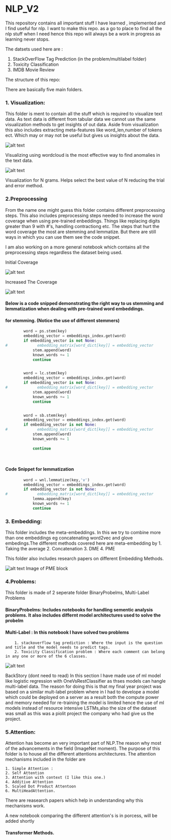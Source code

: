 # NLP_V2


This repository contains all important stuff I have learned , implemented  and I find useful for nlp. I want to make this repo. as a go to place to find 
all the nlp stuff when I need hence this repo will always be a work in progress as learning never stops.


The datsets used here are :

1. StackOverFlow Tag Prediction (in the problem/multilabel folder)
2. Toxicity Classification 
3. IMDB Movie Review 

The structure of this repo:

There are basically five main folders.

### 1. Visualization: 

This folder is ment to contain all the stuff which is required to visualize text data. As text data is different from     tabular data we cannot use the same visualization methods to get insights of out data. Aside from visualization this also includes extracting meta-features like word_len,number of tokens ect. Which may or may not be useful but gives us insights about the data.  

![alt text](https://github.com/evilc3/NLP_V2/blob/master/images/image_1.png)

Visualizing using wordcloud is the most effective way to find anomalies in the text data.


![alt text](https://github.com/evilc3/NLP_V2/blob/master/images/image_2.png)

Visualization for N grams. Helps select the best value of N reducing the trial and error method.

### 2.Preprocessing

From the name one might guess this folder contains different preprocessing steps. This also includes preprocessing steps needed to increase the word coverage when using pre-trained enbeddings. Things like replacing digits greater than 9 with #'s, handling contractiong etc. The steps that hurt the word coverage the most are 
stemming and lemmatize. But there are still ways in which you can use them see the code snippet.

I am also working on a more general notebook which contains all the preprocessing steps regardless the dataset being used.

Initial Coverage 

![alt text](https://github.com/evilc3/NLP_V2/blob/master/images/image_3.png)

Increased The Coverage 

![alt text](https://github.com/evilc3/NLP_V2/blob/master/images/image_4.png)


#### Below is a code snipped demonstrating the right way to us stemming and lemmatization when dealing with pre-trained word embeddings.

#### for stemming. (Notice the use of different stemmers)

```python
        word = ps.stem(key)
        embedding_vector = embeddings_index.get(word)
        if embedding_vector is not None:
#             embedding_matrix[word_dict[key]] = embedding_vector
            stem.append(word)
            known_words += 1
            continue


        word = lc.stem(key)
        embedding_vector = embeddings_index.get(word)
        if embedding_vector is not None:
#             embedding_matrix[word_dict[key]] = embedding_vector
            stem.append(word)
            known_words += 1
            continue


        word = sb.stem(key)
        embedding_vector = embeddings_index.get(word)
        if embedding_vector is not None:
#             embedding_matrix[word_dict[key]] = embedding_vector
            stem.append(word)
            known_words += 1
            
            continue

          
```

#### Code Snippet for lemmatization

```python
        word = wnl.lemmatize(key,'v')
        embedding_vector = embeddings_index.get(word)
        if embedding_vector is not None:
#             embedding_matrix[word_dict[key]] = embedding_vector
            lemma.append(key)
            known_words += 1
            continue           
```

### 3. Embedding:

This folder includes the meta-embeddings. In this we try to combine more than one embeddings eg concatenating word2vec and glove embedings.The different methods covered here are meta-embedding by 
        1. Taking the average 
        2. Concatenation
        3. DME
        4. PME

This folder also includes research papers on different Embedding Methods.

![alt text](https://github.com/evilc3/NLP_V2/blob/master/images/image5.png)
Image of PME block


### 4.Problems: 

This folder is made of 2 seperate folder BinaryProbelms, Multi-Label Problems 

  #### BinaryProbelms: Includes notebooks for handling sementic analysis problems. It also includes differnt model architectures used to solve the probelm

  ####  Multi-Label : In this notebook I have solved two problems 
        1. stackoverflow tag prediction : Where the input is the question and title and the model needs to predict tags.
        2. Toxicity Classification problem : Where each comment can belong in any one or more of the 6 classes.

![alt text](https://github.com/evilc3/NLP_V2/blob/master/images/image_6.png)


BackStory (dont need to read)
In this section I have made use of ml model like logistic regression with OneVsRestClassifier as thses models can hangle multi-label data. The reason for doing this is that my final year project was based on a similar mult-label problem where in I had to develope a model which could be deployed on a server as a result both the compute power and memory needed for re-training the model is limited hence the use of ml models instead of resource intensive LSTMs,also the size of the dataset was small as this was a piolit project the company who had give us the project.


### 5.Attention: 
Attention has become an very important part of NLP.The reason why most of the advancements in the field (ImageNet moment). The purpose of this folder is to house all the different attentions architectures. The attention mechanisms included in the folder are 

    1. Simple Attention : 
    2. Self Attention 
    3. Attention with context (I like this one.)
    4. Additive Attention 
    5. Scaled Dot Product Attentoon
    6. MultiHeadAttention.
    
There are reasearch papers which help in understanding why this mechanisms work.


A new notebook comparing the different attention's is in porcess, will be added shortly 


#### Transformer Methods.



